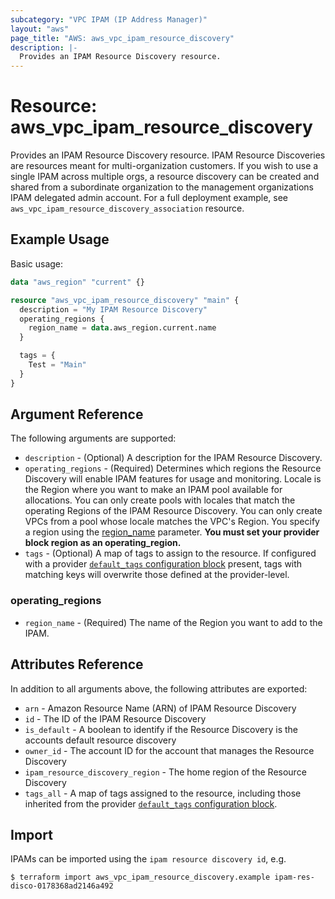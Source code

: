 ```yaml
---
subcategory: "VPC IPAM (IP Address Manager)"
layout: "aws"
page_title: "AWS: aws_vpc_ipam_resource_discovery"
description: |-
  Provides an IPAM Resource Discovery resource.
---
```


# Resource: aws_vpc_ipam_resource_discovery

Provides an IPAM Resource Discovery resource. IPAM Resource Discoveries are resources meant for multi-organization customers. If you wish to use a single IPAM across multiple orgs, a resource discovery can be created and shared from a subordinate organization to the management organizations IPAM delegated admin account. For a full deployment example, see `aws_vpc_ipam_resource_discovery_association` resource.

## Example Usage

Basic usage:

```terraform
data "aws_region" "current" {}

resource "aws_vpc_ipam_resource_discovery" "main" {
  description = "My IPAM Resource Discovery"
  operating_regions {
    region_name = data.aws_region.current.name
  }

  tags = {
    Test = "Main"
  }
}
```

## Argument Reference

The following arguments are supported:

* `description` - (Optional) A description for the IPAM Resource Discovery.
* `operating_regions` - (Required) Determines which regions the Resource Discovery will enable IPAM features for usage and monitoring. Locale is the Region where you want to make an IPAM pool available for allocations. You can only create pools with locales that match the operating Regions of the IPAM Resource Discovery. You can only create VPCs from a pool whose locale matches the VPC's Region. You specify a region using the [region_name](#operating_regions) parameter. **You must set your provider block region as an operating_region.**
* `tags` - (Optional) A map of tags to assign to the resource. If configured with a provider [`default_tags` configuration block](https://registry.terraform.io/providers/hashicorp/aws/latest/docs#default_tags-configuration-block) present, tags with matching keys will overwrite those defined at the provider-level.

### operating_regions

* `region_name` - (Required) The name of the Region you want to add to the IPAM.

## Attributes Reference

In addition to all arguments above, the following attributes are exported:

* `arn` - Amazon Resource Name (ARN) of IPAM Resource Discovery
* `id` - The ID of the IPAM Resource Discovery
* `is_default` - A boolean to identify if the Resource Discovery is the accounts default resource discovery
* `owner_id` - The account ID for the account that manages the Resource Discovery
* `ipam_resource_discovery_region` - The home region of the Resource Discovery
* `tags_all` - A map of tags assigned to the resource, including those inherited from the provider [`default_tags` configuration block](https://registry.terraform.io/providers/hashicorp/aws/latest/docs#default_tags-configuration-block).

## Import

IPAMs can be imported using the `ipam resource discovery id`, e.g.

```
$ terraform import aws_vpc_ipam_resource_discovery.example ipam-res-disco-0178368ad2146a492
```
